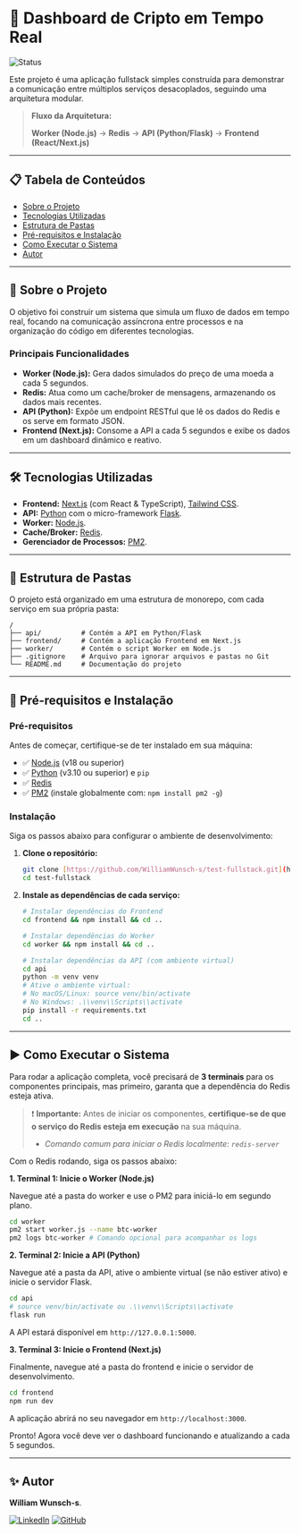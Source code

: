 # 🧪 Dashboard de Cripto em Tempo Real

![Status](https://img.shields.io/badge/status-concluído-brightgreen)

Este projeto é uma aplicação fullstack simples construída para demonstrar a comunicação entre múltiplos serviços desacoplados, seguindo uma arquitetura modular.

> **Fluxo da Arquitetura:**
>
> **Worker (Node.js)** → **Redis** → **API (Python/Flask)** → **Frontend (React/Next.js)**

---

## 📋 Tabela de Conteúdos

- [Sobre o Projeto](#-sobre-o-projeto)
- [Tecnologias Utilizadas](#-tecnologias-utilizadas)
- [Estrutura de Pastas](#-estrutura-de-pastas)
- [Pré-requisitos e Instalação](#-pré-requisitos-e-instalação)
- [Como Executar o Sistema](#-como-executar-o-sistema)
- [Autor](#-autor)

---

## 🚀 Sobre o Projeto

O objetivo foi construir um sistema que simula um fluxo de dados em tempo real, focando na comunicação assíncrona entre processos e na organização do código em diferentes tecnologias.

### Principais Funcionalidades

- **Worker (Node.js):** Gera dados simulados do preço de uma moeda a cada 5 segundos.
- **Redis:** Atua como um cache/broker de mensagens, armazenando os dados mais recentes.
- **API (Python):** Expõe um endpoint RESTful que lê os dados do Redis e os serve em formato JSON.
- **Frontend (Next.js):** Consome a API a cada 5 segundos e exibe os dados em um dashboard dinâmico e reativo.

---

## 🛠️ Tecnologias Utilizadas

- **Frontend:** [Next.js](https://nextjs.org/) (com React & TypeScript), [Tailwind CSS](https://tailwindcss.com/).
- **API:** [Python](https://www.python.org/) com o micro-framework [Flask](https://flask.palletsprojects.com/).
- **Worker:** [Node.js](https://nodejs.org/en).
- **Cache/Broker:** [Redis](https://redis.io/).
- **Gerenciador de Processos:** [PM2](https://pm2.keymetrics.io/).

---

## 📁 Estrutura de Pastas

O projeto está organizado em uma estrutura de monorepo, com cada serviço em sua própria pasta:

```
/
├── api/          # Contém a API em Python/Flask
├── frontend/     # Contém a aplicação Frontend em Next.js
├── worker/       # Contém o script Worker em Node.js
├── .gitignore    # Arquivo para ignorar arquivos e pastas no Git
└── README.md     # Documentação do projeto
```

---

## 🔧 Pré-requisitos e Instalação

### Pré-requisitos

Antes de começar, certifique-se de ter instalado em sua máquina:

- ✅ [Node.js](https://nodejs.org/en) (v18 ou superior)
- ✅ [Python](https://www.python.org/downloads/) (v3.10 ou superior) e `pip`
- ✅ [Redis](https://redis.io/docs/install/install-redis/)
- ✅ [PM2](https://pm2.keymetrics.io/) (instale globalmente com: `npm install pm2 -g`)

### Instalação

Siga os passos abaixo para configurar o ambiente de desenvolvimento:

1.  **Clone o repositório:**

    ```bash
    git clone [https://github.com/WilliamWunsch-s/test-fullstack.git](https://github.com/WilliamWunsch-s/test-fullstack.git)
    cd test-fullstack
    ```

2.  **Instale as dependências de cada serviço:**

    ```bash
    # Instalar dependências do Frontend
    cd frontend && npm install && cd ..

    # Instalar dependências do Worker
    cd worker && npm install && cd ..

    # Instalar dependências da API (com ambiente virtual)
    cd api
    python -m venv venv
    # Ative o ambiente virtual:
    # No macOS/Linux: source venv/bin/activate
    # No Windows: .\\venv\\Scripts\\activate
    pip install -r requirements.txt
    cd ..
    ```

---

## ▶️ Como Executar o Sistema

Para rodar a aplicação completa, você precisará de **3 terminais** para os componentes principais, mas primeiro, garanta que a dependência do Redis esteja ativa.

> ❗ **Importante:** Antes de iniciar os componentes, **certifique-se de que o serviço do Redis esteja em execução** na sua máquina.
>
> - _Comando comum para iniciar o Redis localmente: `redis-server`_

Com o Redis rodando, siga os passos abaixo:

**1. Terminal 1: Inicie o Worker (Node.js)**

Navegue até a pasta do worker e use o PM2 para iniciá-lo em segundo plano.

```bash
cd worker
pm2 start worker.js --name btc-worker
pm2 logs btc-worker # Comando opcional para acompanhar os logs
```

**2. Terminal 2: Inicie a API (Python)**

Navegue até a pasta da API, ative o ambiente virtual (se não estiver ativo) e inicie o servidor Flask.

```bash
cd api
# source venv/bin/activate ou .\\venv\\Scripts\\activate
flask run
```

A API estará disponível em `http://127.0.0.1:5000`.

**3. Terminal 3: Inicie o Frontend (Next.js)**

Finalmente, navegue até a pasta do frontend e inicie o servidor de desenvolvimento.

```bash
cd frontend
npm run dev
```

A aplicação abrirá no seu navegador em `http://localhost:3000`.

Pronto! Agora você deve ver o dashboard funcionando e atualizando a cada 5 segundos.

---

## ✨ Autor

**William Wunsch-s**.

[![LinkedIn](https://img.shields.io/badge/LinkedIn-0A66C2?style=for-the-badge&logo=linkedin&logoColor=white)](https://www.linkedin.com/in/william-wunsch/)
[![GitHub](https://img.shields.io/badge/GitHub-181717?style=for-the-badge&logo=github&logoColor=white)](https://github.com/WilliamWunsch-s)
